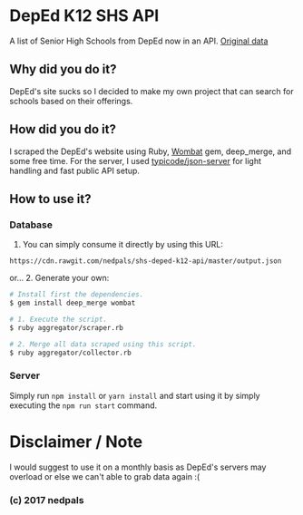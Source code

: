 # DepEd K12 SHS API
A list of Senior High Schools from DepEd now in an API.
[Original data](http://www.deped.gov.ph/k-to-12/shs?page=431)

## Why did you do it?
DepEd's site sucks so I decided to make my own project that can search for schools based on their offerings.

## How did you do it?
I scraped the DepEd's website using Ruby, [Wombat](https://github.com/felipecsl/wombat) gem, deep_merge, and some free time.
For the server, I used [typicode/json-server](https://github.com/typicode/json-server) for light handling and fast public API setup.

## How to use it?
### Database
1. You can simply consume it directly by using this URL:
```
https://cdn.rawgit.com/nedpals/shs-deped-k12-api/master/output.json
```
or...
2. Generate your own:
```bash
# Install first the dependencies.
$ gem install deep_merge wombat

# 1. Execute the script.
$ ruby aggregator/scraper.rb

# 2. Merge all data scraped using this script.
$ ruby aggregator/collector.rb
```
### Server
Simply run `npm install` or `yarn install` and start using it by simply executing the `npm run start` command.



# Disclaimer / Note
I would suggest to use it on a monthly basis as DepEd's servers may overload or else we can't able to grab data again :(

### (c) 2017 nedpals